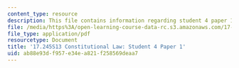 ```yaml
---
content_type: resource
description: This file contains information regarding student 4 paper 1.
file: /media/https%3A/open-learning-course-data-rc.s3.amazonaws.com/17-245-constitutional-law-structures-of-power-and-individual-rights-spring-2013/ab88e93df957e34ea821f258569deaa7_MIT17_245S13_Stu4Paper1.pdf
file_type: application/pdf
resourcetype: Document
title: '17.245S13 Constitutional Law: Student 4 Paper 1'
uid: ab88e93d-f957-e34e-a821-f258569deaa7
---
```

